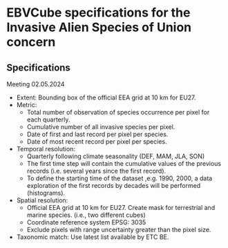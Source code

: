 # EBVCube specifications for the Invasive Alien Species of Union concern

## Specifications
Meeting 02.05.2024

* Extent: Bounding box of the official EEA grid at 10 km for EU27.
* Metric:
  * Total number of observation of species occurrence per pixel for each quarterly.
  * Cumulative number of all invasive species per pixel.
  * Date of first and last record per pixel per species.
  * Date of most recent record per pixel per species.
* Temporal resolution:
    * Quarterly following climate seasonality (DEF, MAM, JLA, SON)
    * The first time step will contain the cumulative values of the previous records (i.e. several years since the first record).
    * To define the starting time of the dataset ,e.g. 1990, 2000, a data exploration of the first records by decades will be performed (histograms).
* Spatial resolution:
    * Official EEA grid at 10 km for EU27. Create mask for terrestrial and marine species. (i.e., two different cubes)
    * Coordinate reference system EPSG: 3035
    * Exclude pixels with range uncertainty greater than the pixel size.
* Taxonomic match: Use latest list available by ETC BE.

